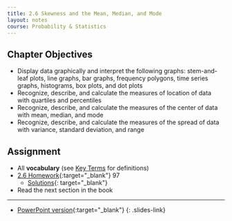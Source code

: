 ```yaml
---
title: 2.6 Skewness and the Mean, Median, and Mode
layout: notes
course: Probability & Statistics
---
```


## Chapter Objectives

- Display data graphically and interpret the following graphs: stem-and-leaf plots, line graphs, bar graphs, frequency polygons, time series graphs, histograms, box plots, and dot plots
- Recognize, describe, and calculate the measures of location of data with quartiles and percentiles
- Recognize, describe, and calculate the measures of the center of data with mean, median, and mode
- Recognize, describe, and calculate the measures of the spread of data with variance, standard deviation, and range

## Assignment

- All **vocabulary** (see [Key Terms](https://openstax.org/books/statistics/pages/1-key-terms) for definitions)
- [2.6 Homework](https://openstax.org/books/statistics/pages/2-homework#fs-idm100553376){:target="_blank"} 97
  - [Solutions](https://manville.instructure.com/courses/5660/files?preview=780645){: target="_blank"}
- Read the next section in the book

---

- [PowerPoint version](https://1drv.ms/p/c/c4097c61e06a2b97/EQk394y1aURJhezsLSb7MxUBitoBvEQoWSrhnBig5-uwpg?e=JcYCPB){:target="_blank"}
{: .slides-link}

